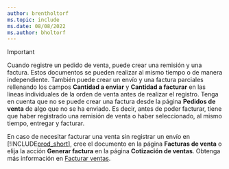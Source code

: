 ```yaml
---
author: brentholtorf
ms.topic: include
ms.date: 08/08/2022
ms.author: bholtorf
---
```

> [!IMPORTANT]
> Cuando registre un pedido de venta, puede crear una remisión y una factura. Estos documentos se pueden realizar al mismo tiempo o de manera independiente. También puede crear un envío y una factura parciales rellenando los campos **Cantidad a enviar** y **Cantidad a facturar** en las líneas individuales de la orden de venta antes de realizar el registro. Tenga en cuenta que no se puede crear una factura desde la página **Pedidos de venta** de algo que no se ha enviado. Es decir, antes de poder facturar, tiene que haber registrado una remisión de venta o haber seleccionado, al mismo tiempo, entregar y facturar.
>
> En caso de necesitar facturar una venta sin registrar un envío en [!INCLUDE[prod_short](prod_short.md)], cree el documento en la página **Facturas de venta** o elija la acción **Generar factura** en la página **Cotización de ventas**. Obtenga más información en [Facturar ventas](../sales-how-invoice-sales.md).
